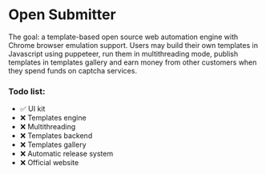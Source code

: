 Open Submitter
====

The goal: a template-based open source web automation engine with Chrome browser emulation support. Users may build their own templates in Javascript using puppeteer, run them in multithreading mode, publish templates in templates gallery and earn money from other customers when they spend funds on captcha services.

### Todo list:

- ✅ UI kit
- ❌ Templates engine
- ❌ Multithreading
- ❌ Templates backend
- ❌ Templates gallery
- ❌ Automatic release system
- ❌ Official website 